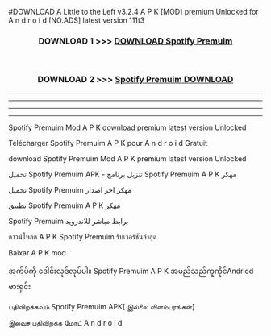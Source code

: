 #DOWNLOAD A Little to the Left v3.2.4 A P K [MOD] premium Unlocked for A n d r o i d [NO.ADS] latest version 111t3 



<div align="center">

<h3>DOWNLOAD 1 >>> <a href="https://getmod1.web.app/?judule=Btd Battles">DOWNLOAD Spotify Premuim </a></h3><br>

<h3>DOWNLOAD 2 >>> <a href="https://getmod1.web.app/?judule=Btd Battles">Spotify Premuim  DOWNLOAD </a></h3>

</div>


----------------------------------------------------------

----------------------------------------------------------

----------------------------------------------------------

----------------------------------------------------------


Spotify Premuim  Mod A P K download premium latest version Unlocked

Télécharger Spotify Premuim  A P K pour A n d r o i d Gratuit

download Spotify Premuim  Mod A P K premium latest version Unlocked

تحميل Spotify Premuim  APK - تنزيل برنامج Spotify Premuim  A P K مهكر

تحميل Spotify Premuim  مهكر اخر اصدار

تطبيق Spotify Premuim  A P K مهكر

Spotify Premuim  برابط مباشر للاندرويد

ดาวน์โหลด A P K Spotify Premuim  รับเวอร์ชันล่าสุด

Baixar A P K mod

အက်ပ်ကို ဒေါင်းလုဒ်လုပ်ပါ။ Spotify Premuim  A P K အမည်သည်ကူကိုင်Andriod ဗားရှင်း

பதிவிறக்கவும் Spotify Premuim  APK[ இல்லை விளம்பரங்கள்] 
 
இலவச பதிவிறக்க மோட் A n d r o i d



